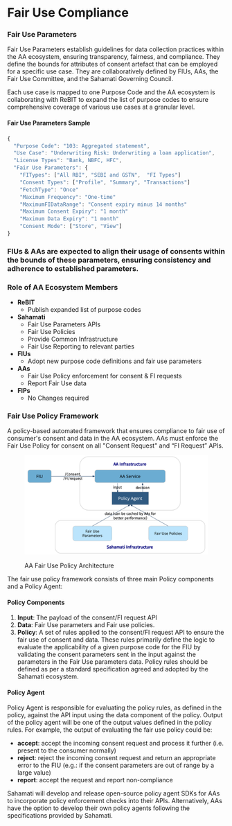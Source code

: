 # Fair Use Compliance

### Fair Use Parameters

Fair Use Parameters establish guidelines for data collection practices within the AA ecosystem, ensuring transparency, fairness, and compliance. They define the bounds for attributes of consent artefact that can be employed for a specific use case. They are collaboratively defined by FIUs, AAs, the Fair Use Committee, and the Sahamati Governing Council.

Each use case is mapped to one Purpose Code and the AA ecosystem is collaborating with ReBIT to expand the list of purpose codes to ensure comprehensive coverage of various use cases at a granular level.

#### Fair Use Parameters Sample

```javascript
{
  "Purpose Code": "103: Aggregated statement",
  "Use Case": "Underwriting Risk: Underwriting a loan application",
  "License Types": "Bank, NBFC, HFC",
  "Fair Use Parameters": {
    "FITypes": ["All RBI", "SEBI and GSTN",  "FI Types"]
    "Consent Types": ["Profile", "Summary", "Transactions"]
    "FetchType": "Once"
    "Maximum Frequency": "One-time"
    "MaximumFIDataRange": "Consent expiry minus 14 months"
    "Maximum Consent Expiry": "1 month"
    "Maximum Data Expiry": "1 month"
    "Consent Mode": ["Store", "View"]
}
```

### FIUs & AAs are expected to align their usage of consents within the bounds of these parameters, ensuring consistency and adherence to established parameters.

### Role of AA Ecosystem Members

* **ReBIT**
  * Publish expanded list of purpose codes
* **Sahamati**
  * Fair Use Parameters APIs
  * Fair Use Policies
  * Provide Common Infrastructure
  * Fair Use Reporting to relevant parties
* **FIUs**
  * Adopt new purpose code definitions and fair use parameters
* **AAs**
  * Fair Use Policy enforcement for consent & FI requests
  * Report Fair Use data
* **FIPs**
  * No Changes required

### Fair Use Policy Framework

A policy-based automated framework that ensures compliance to fair use of consumer's consent and data in the AA ecosystem. AAs must enforce the Fair Use Policy for consent on all "Consent Request" and “FI Request” APIs.&#x20;

<figure><img src="../.gitbook/assets/fairuse-policy-framework.png" alt=""><figcaption><p>AA Fair Use Policy Architecture</p></figcaption></figure>

The fair use policy framework consists of three main Policy components and a Policy Agent:

#### Policy Components

1. **Input**: The payload of the consent/FI request API
2. **Data**: Fair Use parameters and Fair use policies.
3. **Policy**: A set of rules applied to the consent/FI request API to ensure the fair use of consent and data. These rules primarily define the logic to evaluate the applicability of a given purpose code for the FIU by validating the consent parameters sent in the input against the parameters in the Fair Use parameters data. Policy rules should be defined as per a standard specification agreed and adopted by the Sahamati ecosystem.

#### Policy Agent

Policy Agent is responsible for evaluating the policy rules, as defined in the policy, against the API input using the data component of the policy. Output of the policy agent will be one of the output values defined in the policy rules. For example, the output of evaluating the fair use policy could be:

* **accept**: accept the incoming consent request and process it further (i.e. present to the consumer normally)
* **reject**: reject the incoming consent request and return an appropriate error to the FIU (e.g.: if the consent parameters are out of range by a large value)
* **report**: accept the request and report non-compliance

Sahamati will develop and release open-source policy agent SDKs for AAs to incorporate policy enforcement checks into their APIs. Alternatively, AAs have the option to develop their own policy agents following the specifications provided by Sahamati.

